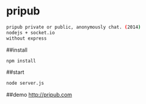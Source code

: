 # pripub
```sh
pripub private or public, anonymously chat. (2014)
nodejs + socket.io
without express
```


##install
```sh
npm install
```

##start
```sh
node server.js
```

##demo
http://pripub.com
